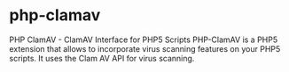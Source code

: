 # php-clamav
PHP ClamAV - ClamAV Interface for PHP5 Scripts PHP-ClamAV is a PHP5 extension that allows to incorporate virus scanning features on your PHP5 scripts. It uses the Clam AV API for virus scanning.
